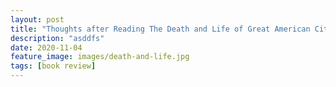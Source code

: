 ```yaml
---
layout: post
title: "Thoughts after Reading The Death and Life of Great American Cities by Jane Jacobs"
description: "asddfs"
date: 2020-11-04
feature_image: images/death-and-life.jpg
tags: [book review]
---
```



